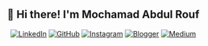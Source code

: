 <h2 align="center">👋 Hi there! I'm Mochamad Abdul Rouf</h2>



<div align="center">

[![LinkedIn](https://custom-icon-badges.demolab.com/badge/LinkedIn-0A66C2?logo=linkedin-white&logoColor=fff)](https://www.linkedin.com/in/mochabdulrouf/)
[![GitHub](https://custom-icon-badges.demolab.com/badge/MochamadAbdulRouf-181717?logo=github&logoColor=fff)](https://github.com/MochamadAbdulRouf/)
[![Instagram](https://custom-icon-badges.demolab.com/badge/mochabdlrouf-E4405F?logo=instagram&logoColor=fff)](https://www.instagram.com/mochabdlrouf/)
[![Blogger](https://custom-icon-badges.demolab.com/badge/mochabdulrouf-FF5722?logo=blogger&logoColor=fff)](https://mochabdulrouf.blogspot.com/)
[![Medium](https://custom-icon-badges.demolab.com/badge/Medium-000000?logo=medium&logoColor=fff)](https://medium.com/@rouf08412)


</div>




<!--
**MochamadAbdulRouf/MochamadAbdulRouf** is a ✨ _special_ ✨ repository because its `README.md` (this file) appears on your GitHub profile.

Here are some ideas to get you started:

- 🔭 I’m currently working on ...
- 🌱 I’m currently learning ...
- 👯 I’m looking to collaborate on ...
- 🤔 I’m looking for help with ...
- 💬 Ask me about ...
- 📫 How to reach me: ...
- 😄 Pronouns: ...
- ⚡ Fun fact: ...
-->
